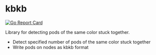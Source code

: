 # kbkb

[![Go Report Card](https://goreportcard.com/badge/github.com/omakeno/bashoverwriter)](https://goreportcard.com/report/github.com/omakeno/bashoverwriter)

Library for detecting pods of the same color stuck together.

* Detect specified number of pods of the same color stuck together
* Write pods on nodes as kbkb format
